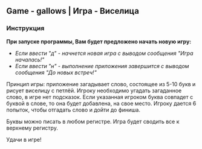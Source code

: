 ## Game - gallows | Игра - Виселица
### Инструкция
**При запуске программы, Вам будет предложено начать новую игру:**
- *Если ввести "д" - начнется новая игра с выводом сообщения "Игра началась!"*
- *Если ввести "н" - выполнение приложения завершится с выводом сообщения "До новых встреч!"*

Принцип игры: приложение загадывает слово, состоящее из 5-10 букв и рисует виселицу с петлёй.
Игроку необходимо угадать загаданное слово, в игре нет подсказок.
Если указанная игроком буква совпадет с буквой в слове, то она будет добавлена, на свое место.
Игроку дается 6 попыток, чтобы отгадать слово и дойти до финиша.

Буквы можно писать в любом регистре. Игра будет сводить все к верхнему регистру.

Удачи в игре!